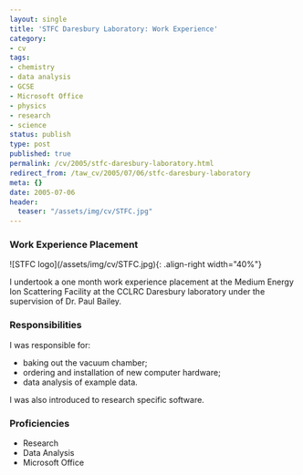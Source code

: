 ```yaml
---
layout: single
title: 'STFC Daresbury Laboratory: Work Experience'
category:
- cv
tags:
- chemistry
- data analysis
- GCSE
- Microsoft Office
- physics
- research
- science
status: publish
type: post
published: true
permalink: /cv/2005/stfc-daresbury-laboratory.html
redirect_from: /taw_cv/2005/07/06/stfc-daresbury-laboratory
meta: {}
date: 2005-07-06
header:
  teaser: "/assets/img/cv/STFC.jpg"
---
```

<h3>Work Experience Placement</h3>
![STFC logo](/assets/img/cv/STFC.jpg){: .align-right width="40%"}
<p>I undertook a one month work experience placement at the Medium Energy Ion Scattering Facility at the CCLRC Daresbury laboratory under the supervision of Dr. Paul Bailey.</p>
<h3>Responsibilities</h3>
<p>I was responsible for:</p>
<ul>
  <li>baking out the vacuum chamber;</li>
  <li>ordering and installation of new computer hardware;</li>
  <li>data analysis of example data.</li>
</ul>
<p>I was also introduced to research specific software.</p>
<h3>Proficiencies</h3>
<ul>
  <li>Research</li>
  <li>Data Analysis</li>
  <li>Microsoft Office</li>
</ul>